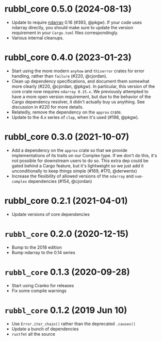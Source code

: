 # rubbl_core 0.5.0 (2024-08-13)

- Update to require [ndarray] 0.16 (#393, @pkgw). If your code uses ndarray
  directly, you should make sure to update the version requirement in your
  `Cargo.toml` files correspondingly.
- Various internal cleanups.

[ndarray]: https://github.com/rust-ndarray/ndarray


# rubbl_core 0.4.0 (2023-01-23)

- Start using the more modern `anyhow` and `thiserror` crates for error
  handling, rather than `failure` (#220, @cjordan).
- Clean up dependency specifications, and document them somewhat more clearly
  (#220, @cjordan, @pkgw). In particular, this version of the core crate now
  requires `ndarray 0.15.x`. We previously attempted to have a more open version
  requirement, but due to the behavior of the Cargo dependency resolver, it
  didn't actually buy us anything. See discussion in #220 for more details.
- Relatedly, remove the dependency on the `approx` crate.
- Update to the 4.x series of `clap`, when it's used (#198, @pkgw).



# rubbl_core 0.3.0 (2021-10-07)

- Add a dependency on the `approx` crate so that we provide implementations
  of its traits on our Complex type. If we don't do this, it's not possible
  for downstream users to do so. This extra dep could be gated behind a Cargo
  feature, but it's lightweight so we just add it unconditionally to keep
  things simple (#169, #170, @derwentx)
- Increase the flexibility of allowed versions of the `ndarray` and
  `num-complex` dependencies (#154, @cjordan)


# rubbl_core 0.2.1 (2021-04-01)

- Update versions of core dependencies


# `rubbl_core` 0.2.0 (2020-12-15)

- Bump to the 2018 edition
- Bump ndarray to the 0.14 series


# `rubbl_core` 0.1.3 (2020-09-28)

- Start using Cranko for releases
- Fix some compile warnings


# `rubbl_core` 0.1.2 (2019 Jun 10)

- Use `Error.iter_chain()` rather than the deprecated `.causes()`
- Update a bunch of dependencies
- `rustfmt` all the source
